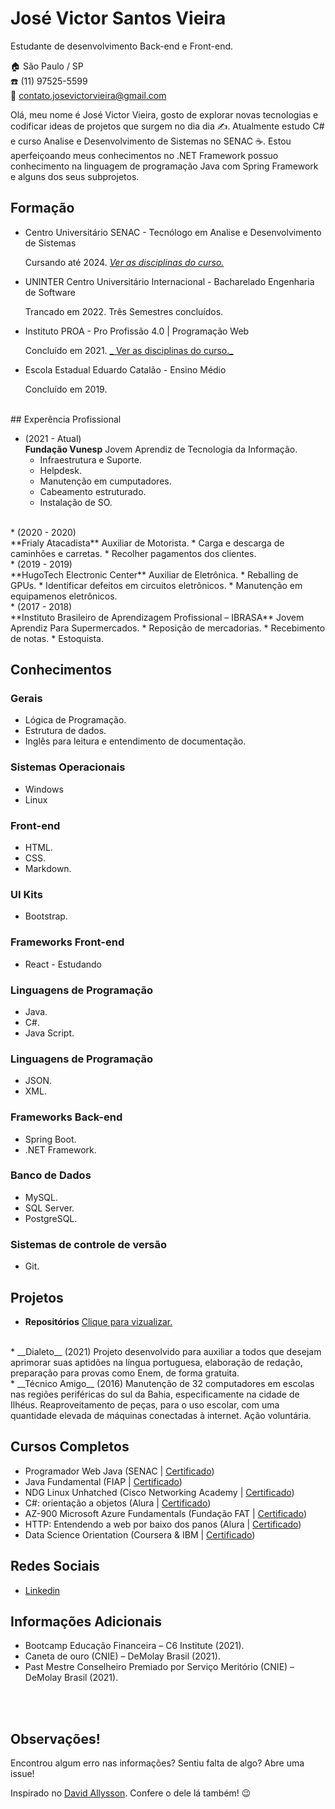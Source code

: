 # José Victor Santos Vieira
Estudante de desenvolvimento Back-end e Front-end.

:house:    São Paulo / SP <br>
:phone:   (11) 97525-5599 <br>
:email:  contato.josevictorvieira@gmail.com


Olá, meu nome é José Victor Vieira, gosto de explorar novas tecnologias e codificar ideas de projetos que surgem no dia dia ✍. Atualmente estudo C# e curso Analise e Desenvolvimento de Sistemas no SENAC ☕. Estou aperfeiçoando meus conhecimentos no .NET Framework possuo conhecimento na linguagem de programação Java com Spring Framework e alguns dos seus subprojetos.
<br>

## Formação

* Centro Universitário SENAC - Tecnólogo em Analise e Desenvolvimento de Sistemas

  Cursando até 2024.
  [_Ver as disciplinas do curso._](DISCIPLINAS.md#tecnólogo-em-análise-e-desenvolvimento-de-sistemas)
  <br>

* UNINTER Centro Universitário Internacional - Bacharelado Engenharia de Software

  Trancado em 2022.
  Três Semestres concluídos.
  <br>

* Instituto PROA - Pro Profissão 4.0 | Programação Web

  Concluído em 2021.
    [_ Ver as disciplinas do curso._](DISCIPLINAS.md#tecnólogo-em-análise-e-desenvolvimento-de-sistemas)
  <br>

* Escola Estadual Eduardo Catalão - Ensino Médio

  Concluído em 2019.
<br>
## Experência Profissional

  * (2021 - Atual) <br>
  **Fundação Vunesp**
  Jovem Aprendiz de Tecnologia da Informação.
    * Infraestrutura e Suporte.
    * Helpdesk.
    * Manutenção em cumputadores.
    * Cabeamento estruturado.
    * Instalação de SO.
  <br>
  * (2020 - 2020) <br>
  **Frialy Atacadista**
  Auxiliar de Motorista.
    * Carga e descarga de caminhões e carretas.
    * Recolher pagamentos dos clientes.
  <br>
  * (2019 - 2019) <br>
  **HugoTech Electronic Center**
  Auxiliar de Eletrônica.
    * Reballing de GPUs.
    * Identificar defeitos em circuitos eletrônicos.
    * Manutenção em equipamenos eletrônicos.
  <br>
  * (2017 - 2018) <br>
  **Instituto Brasileiro de Aprendizagem Profissional – IBRASA**
  Jovem Aprendiz Para Supermercados.
    * Reposição de mercadorias.
    * Recebimento de notas.
    * Estoquista.
  <br>

## Conhecimentos

### Gerais

  * Lógica de Programação.
  * Estrutura de dados.
  * Inglês para leitura e entendimento de documentação.

### Sistemas Operacionais

  * Windows
  * Linux

### Front-end
* HTML.
* CSS.
* Markdown.

### UI Kits
* Bootstrap.

### Frameworks Front-end
* React - Estudando

### Linguagens de Programação
* Java.
* C#.
* Java Script.

### Linguagens de Programação
* JSON.
* XML.

### Frameworks Back-end
* Spring Boot.
* .NET Framework.

### Banco de Dados
* MySQL.
* SQL Server.
* PostgreSQL.

### Sistemas de controle de versão
* Git.

## Projetos

* __Repositórios__ [Clique para vizualizar.](https://github.com/jvieira562?tab=repositories)
<br>
* __Dialeto__ (2021) Projeto desenvolvido para auxiliar a todos que
  desejam aprimorar suas aptidões na língua
  portuguesa, elaboração de redação,
  preparação para provas como Enem, de forma
  gratuita.
<br>
* __Técnico Amigo__ (2016) Manutenção de 32 computadores em escolas
nas regiões periféricas do sul da Bahia,
especificamente na cidade de Ilhéus.
Reaproveitamento de peças, para o uso
escolar, com uma quantidade elevada de
máquinas conectadas à internet. Ação
voluntária.


## Cursos Completos
* Programador Web Java (SENAC | [Certificado](http://www1.intranet.sp.senac.br/senac_solution/pss/relatorios/certificados/NBASVIARAPIDA/mod29.cfm?CRYPTALGID=06957d30-09d8-11ec-a389-a8b3f2b3c318&dt=2021-08-30-18.19.56.000000))
* Java Fundamental (FIAP | [Certificado](https://on.fiap.com.br/pluginfile.php/1/local_nanocourses/certificado_nanocourse/35856/d83b1f451c0b507576624da1aebd4f2c/certificado.png))
* NDG Linux Unhatched (Cisco Networking Academy | [Certificado](https://drive.google.com/file/d/1KrlB0J2RVD_JIkdPOL9XGTCKBqZ6FxTw/view))
* C#: orientação a objetos (Alura | [Certificado](https://cursos.alura.com.br/certificate/0c414f13-7045-4f75-b548-5534a3d55f4f))
* AZ-900 Microsoft Azure Fundamentals (Fundação FAT | [Certificado](https://drive.google.com/file/d/1kAzlk_2Lx0rUk_ix5ZeX3Ozrl5ge8leA/view))
* HTTP: Entendendo a web por baixo dos panos (Alura | [Certificado](https://cursos.alura.com.br/certificate/e8d78bae-aa94-44d4-a42b-17b159974d07))
* Data Science Orientation (Coursera & IBM | [Certificado](https://www.credly.com/badges/24fedde8-1a06-4bc7-ad25-beb59da3ccee?source=linked_in_profile))

## Redes Sociais
*  [Linkedin](https://www.linkedin.com/in/josevictorvieira/)

## Informações Adicionais
* Bootcamp Educação Financeira – C6 Institute (2021).
* Caneta de ouro (CNIE) – DeMolay Brasil (2021).
* Past Mestre Conselheiro Premiado por Serviço Meritório (CNIE) – DeMolay Brasil (2021).


<br><br>

## Observações!
Encontrou algum erro nas informações? Sentiu falta de algo? Abre uma issue! <br>

Inspirado no [David Allysson](https://github.com/davidallysson). Confere o dele lá também! :wink:
